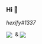 ### Hi 👋
<p align="center">
<p>
  <em>hexify#1337</em>
</p>
<p>
            <a>
                <img align="center" src="https://img.shields.io/badge/-Developer-orange"/>
            </a> &nbsp;& 
            <a>
                <img align="center" src="https://img.shields.io/badge/-%20reverse%20engineer-blue"/>
            </a> &nbsp;
 </p>
